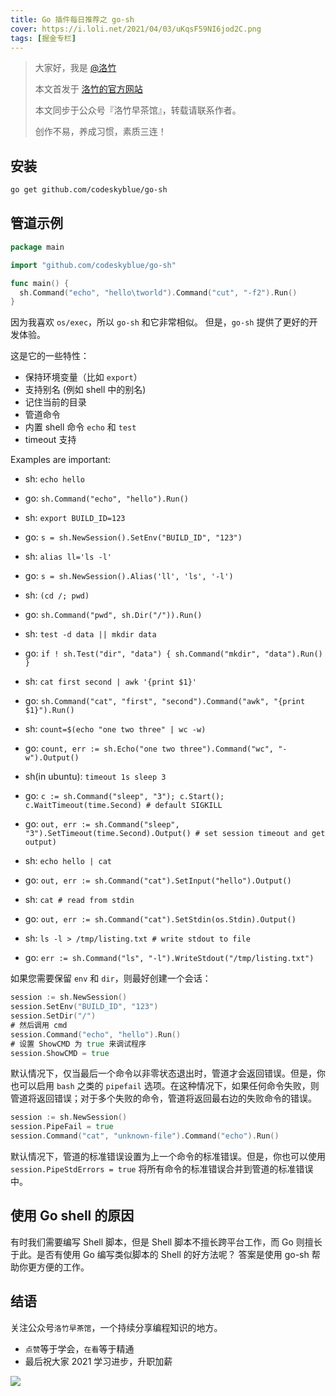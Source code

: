```yaml
---
title: Go 插件每日推荐之 go-sh
cover: https://i.loli.net/2021/04/03/uKqsF59NI6jod2C.png
tags: [掘金专栏]
---
```


> 大家好，我是 [@洛竹](https://github.com/youngjuning)
>
> 本文首发于 [洛竹的官方网站](https://youngjuning.js.org/)
>
> 本文同步于公众号『洛竹早茶馆』，转载请联系作者。
>
> 创作不易，养成习惯，素质三连！

## 安装

```sh
go get github.com/codeskyblue/go-sh
```

## 管道示例

```go
package main

import "github.com/codeskyblue/go-sh"

func main() {
  sh.Command("echo", "hello\tworld").Command("cut", "-f2").Run()
}
```

因为我喜欢 `os/exec`，所以 `go-sh` 和它非常相似。 但是，`go-sh` 提供了更好的开发体验。

这是它的一些特性：

- 保持环境变量（比如 `export`）
- 支持别名 (例如 shell 中的别名)
- 记住当前的目录
- 管道命令
- 内置 shell 命令 `echo` 和 `test`
- timeout 支持

Examples are important:

- sh: `echo hello`
- go: `sh.Command("echo", "hello").Run()`

- sh: `export BUILD_ID=123`
- go: `s = sh.NewSession().SetEnv("BUILD_ID", "123")`

- sh: `alias ll='ls -l'`
- go: `s = sh.NewSession().Alias('ll', 'ls', '-l')`

- sh: `(cd /; pwd)`
- go: `sh.Command("pwd", sh.Dir("/")).Run()`

- sh: `test -d data || mkdir data`
- go: `if ! sh.Test("dir", "data") { sh.Command("mkdir", "data").Run() }`

- sh: `cat first second | awk '{print $1}'`
- go: `sh.Command("cat", "first", "second").Command("awk", "{print $1}").Run()`

- sh: `count=$(echo "one two three" | wc -w)`
- go: `count, err := sh.Echo("one two three").Command("wc", "-w").Output()`

- sh(in ubuntu): `timeout 1s sleep 3`
- go: `c := sh.Command("sleep", "3"); c.Start(); c.WaitTimeout(time.Second) # default SIGKILL`
- go: `out, err := sh.Command("sleep", "3").SetTimeout(time.Second).Output() # set session timeout and get output)`

- sh: `echo hello | cat`
- go: `out, err := sh.Command("cat").SetInput("hello").Output()`

- sh: `cat # read from stdin`
- go: `out, err := sh.Command("cat").SetStdin(os.Stdin).Output()`

- sh: `ls -l > /tmp/listing.txt # write stdout to file`
- go: `err := sh.Command("ls", "-l").WriteStdout("/tmp/listing.txt")`

如果您需要保留 `env` 和 `dir`，则最好创建一个会话：

```go
session := sh.NewSession()
session.SetEnv("BUILD_ID", "123")
session.SetDir("/")
# 然后调用 cmd
session.Command("echo", "hello").Run()
# 设置 ShowCMD 为 true 来调试程序
session.ShowCMD = true
```

默认情况下，仅当最后一个命令以非零状态退出时，管道才会返回错误。但是，你也可以启用 `bash` 之类的 `pipefail` 选项。在这种情况下，如果任何命令失败，则管道将返回错误；对于多个失败的命令，管道将返回最右边的失败命令的错误。

```go
session := sh.NewSession()
session.PipeFail = true
session.Command("cat", "unknown-file").Command("echo").Run()
```

默认情况下，管道的标准错误设置为上一个命令的标准错误。但是，你也可以使用 `session.PipeStdErrors = true` 将所有命令的标准错误合并到管道的标准错误中。

## 使用 Go shell 的原因

有时我们需要编写 Shell 脚本，但是 Shell 脚本不擅长跨平台工作，而 Go 则擅长于此。是否有使用 Go 编写类似脚本的 Shell 的好方法呢？ 答案是使用 go-sh 帮助你更方便的工作。

## 结语

关注公众号`洛竹早茶馆`，一个持续分享编程知识的地方。

- `点赞`等于学会，`在看`等于精通
- 最后祝大家 2021 学习进步，升职加薪

![](https://youngjuning.js.org/img/luozhu.png)
